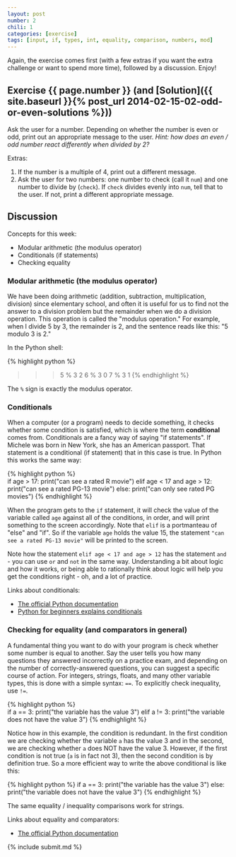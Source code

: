 ```yaml
---
layout: post
number: 2
chili: 1
categories: [exercise]
tags: [input, if, types, int, equality, comparison, numbers, mod]
---
```


Again, the exercise comes first (with a few extras if you want the extra challenge or want to spend more time), followed by a discussion. Enjoy!

## Exercise {{ page.number }} (and [Solution]({{ site.baseurl }}{% post_url 2014-02-15-02-odd-or-even-solutions %}))

Ask the user for a number. Depending on whether the number is even or odd, print out an appropriate message to the user. _Hint: how does an even / odd number react differently when divided by 2?_

Extras: 

1. If the number is a multiple of 4, print out a different message. 
2. Ask the user for two numbers: one number to check (call it `num`) and one number to divide by (`check`). If `check` divides evenly into `num`, tell that to the user. If not, print a different appropriate message.

## Discussion

Concepts for this week: 

* Modular arithmetic (the modulus operator)
* Conditionals (if statements)
* Checking equality

### Modular arithmetic (the modulus operator)

We have been doing arithmetic (addition, subtraction, multiplication, division) since elementary school, and often it is useful for us to find not the answer to a division problem but the remainder when we do a division operation. This operation is called the "modulus operation." For example, when I divide 5 by 3, the remainder is 2, and the sentence reads like this: "5 modulo 3 is 2." 

In the Python shell: 

{% highlight python %}  
>>> 5 % 3
2
>>> 6 % 3
0
>>> 7 % 3
1
{% endhighlight %}

The `%` sign is exactly the modulus operator. 

### Conditionals

When a computer (or a program) needs to decide something, it checks whether some condition is satisfied, which is where the term **conditional** comes from. Conditionals are a fancy way of saying "if statements". If Michele was born in New York, she has an American passport. That statement is a conditional (if statement) that in this case is true. In Python this works the same way: 

{% highlight python %}  
if age > 17: 
  print("can see a rated R movie")
elif age < 17 and age > 12:
  print("can see a rated PG-13 movie")
else: 
  print("can only see rated PG movies")
{% endhighlight %}

When the program gets to the `if` statement, it will check the value of the variable called `age` against all of the conditions, in order, and will print something to the screen accordingly. Note that `elif` is a portmanteau of "else" and "if". So if the variable `age` holds the value 15, the statement `"can see a rated PG-13 movie"` will be printed to the screen. 

Note how the statement `elif age < 17 and age > 12` has the statement `and` - you can use `or` and `not` in the same way. Understanding a bit about logic and how it works, or being able to rationally think about logic will help you get the conditions right - oh, and a lot of practice.

Links about conditionals: 

* [The official Python documentation](http://docs.python.org/3.3/tutorial/controlflow.html)
* [Python for beginners explains conditionals](http://www.pythonforbeginners.com/basics/python-if-elif-else-statement/)

### Checking for equality (and comparators in general)

A fundamental thing you want to do with your program is check whether some number is equal to another. Say the user tells you how many questions they answered incorrectly on a practice exam, and depending on the number of correctly-answered questions, you can suggest a specific course of action. For integers, strings, floats, and many other variable types, this is done with a simple syntax: `==`. To explicitly check inequality, use `!=`.

{% highlight python %}  
if a == 3: 
  print("the variable has the value 3")
elif a != 3:
  print("the variable does not have the value 3")
{% endhighlight %}

Notice how in this example, the condition is redundant. In the first condition we are checking whether the variable `a` has the value 3 and in the second, we are checking whether `a` does NOT have the value 3. However, if the first condition is not true (`a` is in fact not 3), then the second condition is by definition true. So a more efficient way to write the above conditional is like this: 

{% highlight python %}
if a == 3: 
  print("the variable has the value 3")
else:
  print("the variable does not have the value 3")
{% endhighlight %}

The same equality / inequality comparisons work for strings.

Links about equality and comparators: 

* [The official Python documentation](http://docs.python.org/3.3/library/stdtypes.html?highlight=comparison#comparisons)

{% include submit.md %}